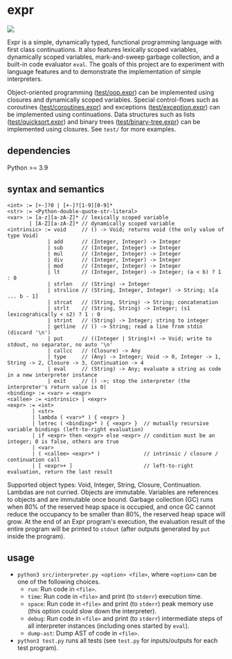 # expr

![](https://github.com/sdingcn/expr/actions/workflows/auto-test.yml/badge.svg)

Expr is a simple, dynamically typed, functional programming language with first class continuations.
It also features lexically scoped variables, dynamically scoped variables, mark-and-sweep garbage collection, and a built-in code evaluator `eval`.
The goals of this project are to experiment with language features and to demonstrate the implementation of simple interpreters.

Object-oriented programming ([test/oop.expr](test/oop.expr))
can be implemented using closures and dynamically scoped variables.
Special control-flows such as coroutines ([test/coroutines.expr](test/coroutines.expr)) and exceptions ([test/exception.expr](test/exception.expr))
can be implemented using continuations.
Data structures such as lists ([test/quicksort.expr](test/quicksort.expr)) and binary trees ([test/binary-tree.expr](test/binary-tree.expr))
can be implemented using closures.
See `test/` for more examples.

## dependencies

Python >= 3.9

## syntax and semantics

```
<int> := [+-]?0 | [+-]?[1-9][0-9]*
<str> := <Python-double-quote-str-literal>
<var> := [a-z][a-zA-Z]* // lexically scoped variable
       | [A-Z][a-zA-Z]* // dynamically scoped variable
<intrinsic> := void     // () -> Void; returns void (the only value of type Void)
             | add      // (Integer, Integer) -> Integer
             | sub      // (Integer, Integer) -> Integer
             | mul      // (Integer, Integer) -> Integer
             | div      // (Integer, Integer) -> Integer
             | mod      // (Integer, Integer) -> Integer
             | lt       // (Integer, Integer) -> Integer; (a < b) ? 1 : 0
             | strlen   // (String) -> Integer
             | strslice // (String, Integer, Integer) -> String; s[a ... b - 1]
             | strcat   // (String, String) -> String; concatenation
             | strlt    // (String, String) -> Integer; (s1 lexicograhically < s2) ? 1 : 0
             | strint   // (String) -> Integer; string to integer
             | getline  // () -> String; read a line from stdin (discard '\n')
             | put      // ((Integer | String)+) -> Void; write to stdout, no separator, no auto '\n'
             | callcc   // (Closure) -> Any
             | type     // (Any) -> Integer; Void -> 0, Integer -> 1, String -> 2, Closure -> 3, Continuation -> 4
             | eval     // (String) -> Any; evaluate a string as code in a new interpreter instance
             | exit     // () ->; stop the interpreter (the interpreter's return value is 0)
<binding> := <var> = <expr>
<callee> := <intrinsic> | <expr>
<expr> := <int>
        | <str>
        | lambda ( <var>* ) { <expr> }
        | letrec ( <binding>* ) { <expr> }  // mutually recursive variable bindings (left-to-right evaluation)
        | if <expr> then <expr> else <expr> // condition must be an integer; 0 is false, others are true
        | <var>
        | ( <callee> <expr>* )              // intrinsic / closure / continuation call
        | [ <expr>+ ]                       // left-to-right evaluation, return the last result
```

Supported object types: Void, Integer, String, Closure, Continuation.
Lambdas are not curried.
Objects are immutable.
Variables are references to objects and are immutable once bound.
Garbage collection (GC) runs when 80% of the reserved heap space is occupied,
and once GC cannot reduce the occupancy to be smaller than 80%, the reserved heap space will grow.
At the end of an Expr program's execution,
the evaluation result of the entire program will be printed to `stdout`
(after outputs generated by `put` inside the program).

## usage

+ `python3 src/interpreter.py <option> <file>`, where `<option>` can be one of the following choices.
  - `run`: Run code in `<file>`.
  - `time`: Run code in `<file>` and print (to `stderr`) execution time.
  - `space`: Run code in `<file>` and print (to `stderr`) peak memory use (this option could slow down the interpreter).
  - `debug`: Run code in `<file>` and print (to `stderr`) intermediate steps of all interpreter instances (including ones started by `eval`).
  - `dump-ast`: Dump AST of code in `<file>`.
+ `python3 test.py` runs all tests (see `test.py` for inputs/outputs for each test program).
